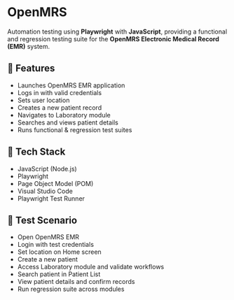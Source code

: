 # OpenMRS 

Automation testing using **Playwright** with **JavaScript**, providing a functional and regression testing suite for the **OpenMRS Electronic Medical Record (EMR)** system.  

## 🚀 Features

- Launches OpenMRS EMR application  
- Logs in with valid credentials  
- Sets user location  
- Creates a new patient record  
- Navigates to Laboratory module  
- Searches and views patient details  
- Runs functional & regression test suites  

## 🧰 Tech Stack

- JavaScript (Node.js)  
- Playwright  
- Page Object Model (POM)  
- Visual Studio Code  
- Playwright Test Runner  

## 🧪 Test Scenario

- Open OpenMRS EMR  
- Login with test credentials  
- Set location on Home screen  
- Create a new patient  
- Access Laboratory module and validate workflows  
- Search patient in Patient List  
- View patient details and confirm records  
- Run regression suite across modules  

